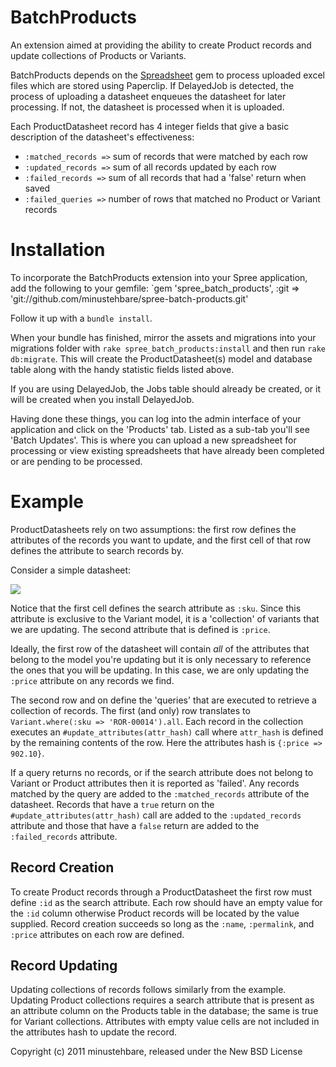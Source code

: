 BatchProducts
=============

An extension aimed at providing the ability to create Product records and update collections of Products or Variants.

BatchProducts depends on the [Spreadsheet](http://rubygems.org/gems/spreadsheet "Spreadsheet") gem to process uploaded excel files which are stored using Paperclip.  If DelayedJob is detected, the process of uploading a datasheet enqueues the datasheet for later processing.  If not, the datasheet is processed when it is uploaded.

Each ProductDatasheet record has 4 integer fields that give a basic description of the datasheet's effectiveness:

* `:matched_records =>` sum of records that were matched by each row
* `:updated_records =>` sum of all records updated by each row
* `:failed_records =>` sum of all records that had a 'false' return when saved
* `:failed_queries =>` number of rows that matched no Product or Variant records

Installation
============

To incorporate the BatchProducts extension into your Spree application, add the following to your gemfile:
`gem 'spree_batch_products', :git => 'git://github.com/minustehbare/spree-batch-products.git'

Follow it up with a `bundle install`.

When your bundle has finished, mirror the assets and migrations into your migrations folder with `rake spree_batch_products:install` and then run `rake db:migrate`.  This will create the ProductDatasheet(s) model and database table along with the handy statistic fields listed above.

If you are using DelayedJob, the Jobs table should already be created, or it will be created when you install DelayedJob.

Having done these things, you can log into the admin interface of your application and click on the 'Products' tab.  Listed as a sub-tab you'll see 'Batch Updates'.  This is where you can upload a new spreadsheet for processing or view existing spreadsheets that have already been completed or are pending to be processed.

Example
=======

ProductDatasheets rely on two assumptions: the first row defines the attributes of the records you want to update, and the first cell of that row defines the attribute to search records by.

Consider a simple datasheet:

![](/minustehbare/spree-batch-products/raw/master/example/sample_spreadsheet.png)

Notice that the first cell defines the search attribute as `:sku`.  Since this attribute is exclusive to the Variant model, it is a 'collection' of variants that we are updating.  The second attribute that is defined is `:price`.  

Ideally, the first row of the datasheet will contain _all_ of the attributes that belong to the model you're updating but it is only necessary to reference the ones that you will be updating.  In this case, we are only updating the `:price` attribute on any records we find.

The second row and on define the 'queries' that are executed to retrieve a collection of records.  The first (and only) row translates to `Variant.where(:sku => 'ROR-00014').all`.  Each record in the collection executes an `#update_attributes(attr_hash)` call where `attr_hash` is defined by the remaining contents of the row.  Here the attributes hash is `{:price => 902.10}`.

If a query returns no records, or if the search attribute does not belong to Variant or Product attributes then it is reported as 'failed'.  Any records matched by the query are added to the `:matched_records` attribute of the datasheet.  Records that have a `true` return on the `#update_attributes(attr_hash)` call are added to the `:updated_records` attribute and those that have a `false` return are added to the `:failed_records` attribute.

Record Creation
---------------

To create Product records through a ProductDatasheet the first row must define `:id` as the search attribute.  Each row should have an empty value for the `:id` column otherwise Product records will be located by the value supplied.  Record creation succeeds so long as the `:name`, `:permalink`, and `:price` attributes on each row are defined.

Record Updating
---------------

Updating collections of records follows similarly from the example.  Updating Product collections requires a search attribute that is present as an attribute column on the Products table in the database; the same is true for Variant collections.  Attributes with empty value cells are not included in the attributes hash to update the record.

Copyright (c) 2011 minustehbare, released under the New BSD License
